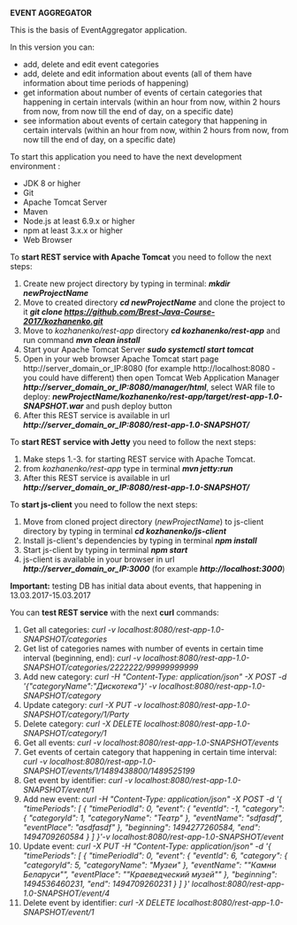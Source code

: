 **EVENT AGGREGATOR**

This is the basis of EventAggregator application.

In this version you can:
 - add, delete and edit event categories
 - add, delete and edit information about events (all of them have information about time periods of happening)
 - get information about number of events of certain categories that happening in certain intervals (within an hour from now, within 2 hours from now, from now till the end of day, on a specific date)
 - see information about events of certain category that happening in certain intervals (within an hour from now, within 2 hours from now, from now till the end of day, on a specific date)
 
 To start this application you need to have the next development environment : 
 - JDK 8 or higher
 - Git
 - Apache Tomcat Server
 - Maven
 - Node.js at least 6.9.x or higher
 - npm at least 3.x.x or higher
 - Web Browser
 
 To **start REST service with Apache Tomcat** you need to follow the next steps:
 1. Create new project directory by typing in terminal: **_mkdir newProjectName_**
 2. Move to created directory _**cd newProjectName**_ and clone the project to it _**git clone https://github.com/Brest-Java-Course-2017/kozhanenko.git**_
 3. Move to _kozhanenko/rest-app_ directory _**cd kozhanenko/rest-app**_ and run command **_mvn clean install_**
 4. Start your Apache Tomcat Server **_sudo systemctl start tomcat_**
 5. Open in your web browser Apache Tomcat start page http://server_domain_or_IP:8080 (for example http://localhost:8080 - you could have different) then open Tomcat Web Application Manager **_http://server_domain_or_IP:8080/manager/html_**, select WAR file to deploy: **_newProjectName/kozhanenko/rest-app/target/rest-app-1.0-SNAPSHOT.war_** and push deploy button
 6. After this REST service is available in url **_http://server_domain_or_IP:8080/rest-app-1.0-SNAPSHOT/_**
 
 To **start REST service with Jetty** you need to follow the next steps:
 1. Make steps 1.-3. for starting REST service with Apache Tomcat.
 2. from _kozhanenko/rest-app_ type in terminal **_mvn jetty:run_**
 3. After this REST service is available in url **_http://server_domain_or_IP:8080/rest-app-1.0-SNAPSHOT/_**
  
 To **start js-client** you need to follow the next steps:
 1. Move from cloned project directory (_newProjectName_) to js-client directory by typing in terminal **_cd kozhanenko/js-client_**
 2. Install js-client's dependencies by typing in terminal **_npm install_**
 3. Start js-client by typing in terminal **_npm start_**
 4. js-client is available in your browser in url **_http://server_domain_or_IP:3000_** (for example **_http://localhost:3000_**)
 
 **Important:** testing DB has initial data about events, that happening in 13.03.2017-15.03.2017
 
 You can **test REST service** with the next **curl** commands:
 1. Get all categories: _curl -v localhost:8080/rest-app-1.0-SNAPSHOT/categories_
 2. Get list of categories names with number of events in certain time interval (beginning, end): _curl -v localhost:8080/rest-app-1.0-SNAPSHOT/categories/2222222/99999999999_ 
 3. Add new category: _curl -H "Content-Type: application/json" -X POST -d '{"categoryName":"Дискотека"}' -v localhost:8080/rest-app-1.0-SNAPSHOT/category_
 4. Update category: _curl -X PUT -v localhost:8080/rest-app-1.0-SNAPSHOT/category/1/Party_
 5. Delete category: _curl -X DELETE localhost:8080/rest-app-1.0-SNAPSHOT/category/1_
 6. Get all events: _curl -v localhost:8080/rest-app-1.0-SNAPSHOT/events_
 7. Get events of certain category that happening in certain time interval: _curl -v localhost:8080/rest-app-1.0-SNAPSHOT/events/1/1489438800/1489525199_
 8. Get event by identifier: _curl -v localhost:8080/rest-app-1.0-SNAPSHOT/event/1_
 9. Add new event: _curl -H "Content-Type: application/json" -X POST -d '{ "timePeriods": [ { "timePeriodId": 0, "event": { "eventId": -1, "category": { "categoryId": 1, "categoryName": "Театр" }, "eventName": "sdfasdf", "eventPlace": "asdfasdf" }, "beginning": 1494277260584, "end": 1494709260584 } ] }'-v localhost:8080/rest-app-1.0-SNAPSHOT/event_
 10. Update event:  _curl -X PUT -H "Content-Type: application/json" -d '{ "timePeriods": [ { "timePeriodId": 0, "event": { "eventId": 6, "category": { "categoryId": 5, "categoryName": "Музеи" }, "eventName": "\"Камни Беларуси\"", "eventPlace": "\"Краеведческий музей\"" }, "beginning": 1494536460231, "end": 1494709260231 } ] }' localhost:8080/rest-app-1.0-SNAPSHOT/event/4_
 11. Delete event by identifier: _curl -X DELETE localhost:8080/rest-app-1.0-SNAPSHOT/event/1_